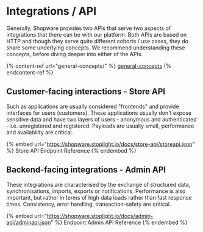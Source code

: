 # Integrations / API

Generally, Shopware provides two APIs that serve two aspects of integrations that there can be with our platform. Both APIs are based on HTTP and though they serve quite different cohorts / use cases, they do share some underlying concepts. We recommend understanding these concepts, before diving deeper into either of the APIs.

{% content-ref url="general-concepts/" %}
[general-concepts](general-concepts/)
{% endcontent-ref %}

## **Customer-facing interactions - Store API**

Such as applications are usually considered "frontends" and provide interfaces for users (customers). These applications usually don't expose sensitive data and have two layers of users - anonymous and authenticated - i.e. unregistered and registered. Payloads are usually small, performance and availability are critical.&#x20;

{% embed url="https://shopware.stoplight.io/docs/store-api/storeapi.json" %}
Store API Endpoint Reference
{% endembed %}

## Backend-facing integrations - Admin API

These integrations are characterised by the exchange of structured data, synchronisations, imports, exports or notifications. Performance is also important, but rather in terms of high data loads rather than fast response times. Consistency, error handling, transaction-safety are critical.&#x20;

{% embed url="https://shopware.stoplight.io/docs/admin-api/adminapi.json" %}
Endpoint Admin API Reference
{% endembed %}
